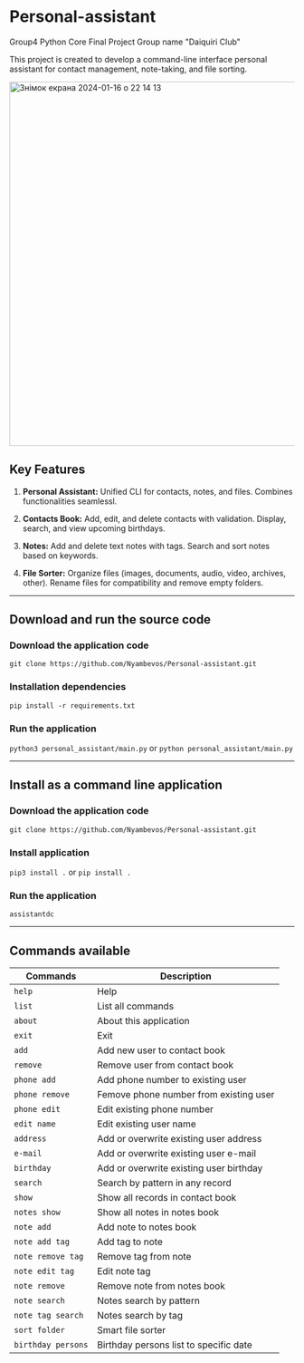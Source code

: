 # Personal-assistant
Group4 Python Core Final Project
Group name "Daiquiri Club"

This project is created to develop a command-line interface personal assistant for contact management, note-taking, and file sorting.

<img width="643" alt="Знімок екрана 2024-01-16 о 22 14 13" src="https://github.com/Nyambevos/Personal-assistant/assets/145774512/ec519c24-f62c-4c02-985f-970386085a21">

## Key Features

1. **Personal Assistant:**
Unified CLI for contacts, notes, and files.
Combines functionalities seamlessl.

2. **Contacts Book:**
Add, edit, and delete contacts with validation.
Display, search, and view upcoming birthdays.

3. **Notes:**
Add and delete text notes with tags.
Search and sort notes based on keywords.

4. **File Sorter:**
Organize files (images, documents, audio, video, archives, other).
Rename files for compatibility and remove empty folders.


____


## Download and run the source code

### Download the application code

```git clone https://github.com/Nyambevos/Personal-assistant.git```

### Installation dependencies

```pip install -r requirements.txt```

### Run the application

```python3 personal_assistant/main.py``` or ```python personal_assistant/main.py```

____

## Install as a command line application

### Download the application code

```git clone https://github.com/Nyambevos/Personal-assistant.git```

### Install application

```pip3 install .``` or ```pip install .```

### Run the application
```assistantdc```


____

## Commands available


| Commands | Description |
|----------------|---------|
|`help`|Help|
|`list `|List all commands|
|`about`|About this application|
|`exit`|Exit|
|`add`|Add new user to contact book|
|`remove`|Remove user from contact book|
|`phone add`|Add phone number to existing user|
|`phone remove`|Femove phone number from existing user|
|`phone edit`|Edit existing phone number|
|`edit name`|Edit existing user name|
|`address`|Add or overwrite existing user address|
|`e-mail`|Add or overwrite existing user e-mail|
|`birthday`|Add or overwrite existing user birthday|
|`search`|Search by pattern in any record|
|`show`|Show all records in contact book|
|`notes show`|Show all notes in notes book|
|`note add`|Add note to notes book|
|`note add tag`|Add tag to note|
|`note remove tag`|Remove tag from note|
|`note edit tag`|Edit note tag|
|`note remove`|Remove note from notes book|
|`note search`|Notes search by pattern|
|`note tag search`|Notes search by tag|
|`sort folder`|Smart file sorter|
|`birthday persons`|Birthday persons list to specific date|







